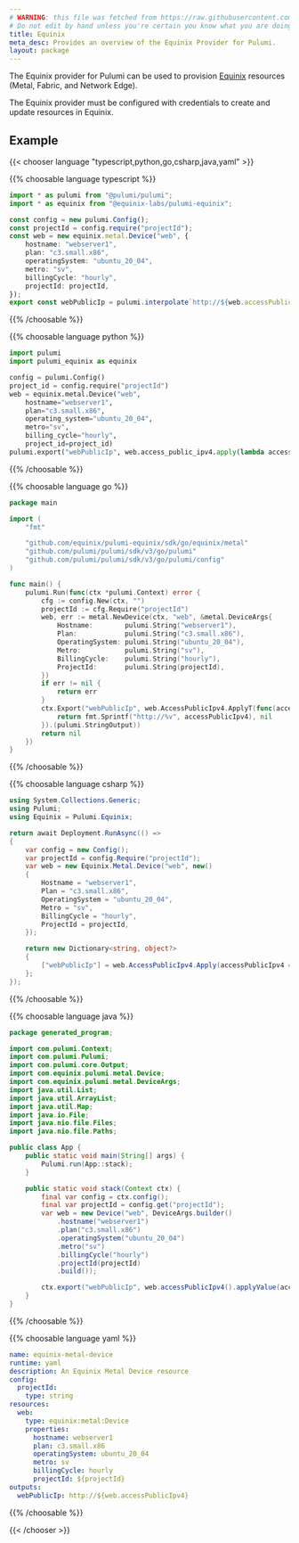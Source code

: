 ```yaml
---
# WARNING: this file was fetched from https://raw.githubusercontent.com/equinix/pulumi-equinix/v0.22.0/docs/_index.md
# Do not edit by hand unless you're certain you know what you are doing!
title: Equinix
meta_desc: Provides an overview of the Equinix Provider for Pulumi.
layout: package
---
```


The Equinix provider for Pulumi can be used to provision [Equinix](https://deploy.Equinix.com) resources (Metal, Fabric, and Network Edge).

The Equinix provider must be configured with credentials to create and update resources in Equinix.

## Example

{{< chooser language "typescript,python,go,csharp,java,yaml" >}}

{{% choosable language typescript %}}

```typescript
import * as pulumi from "@pulumi/pulumi";
import * as equinix from "@equinix-labs/pulumi-equinix";

const config = new pulumi.Config();
const projectId = config.require("projectId");
const web = new equinix.metal.Device("web", {
    hostname: "webserver1",
    plan: "c3.small.x86",
    operatingSystem: "ubuntu_20_04",
    metro: "sv",
    billingCycle: "hourly",
    projectId: projectId,
});
export const webPublicIp = pulumi.interpolate`http://${web.accessPublicIpv4}`;
```
{{% /choosable %}}

{{% choosable language python %}}

```python
import pulumi
import pulumi_equinix as equinix

config = pulumi.Config()
project_id = config.require("projectId")
web = equinix.metal.Device("web",
    hostname="webserver1",
    plan="c3.small.x86",
    operating_system="ubuntu_20_04",
    metro="sv",
    billing_cycle="hourly",
    project_id=project_id)
pulumi.export("webPublicIp", web.access_public_ipv4.apply(lambda access_public_ipv4: f"http://{access_public_ipv4}"))
```
{{% /choosable %}}

{{% choosable language go %}}
```go
package main

import (
	"fmt"

	"github.com/equinix/pulumi-equinix/sdk/go/equinix/metal"
	"github.com/pulumi/pulumi/sdk/v3/go/pulumi"
	"github.com/pulumi/pulumi/sdk/v3/go/pulumi/config"
)

func main() {
	pulumi.Run(func(ctx *pulumi.Context) error {
		cfg := config.New(ctx, "")
		projectId := cfg.Require("projectId")
		web, err := metal.NewDevice(ctx, "web", &metal.DeviceArgs{
			Hostname:        pulumi.String("webserver1"),
			Plan:            pulumi.String("c3.small.x86"),
			OperatingSystem: pulumi.String("ubuntu_20_04"),
			Metro:           pulumi.String("sv"),
			BillingCycle:    pulumi.String("hourly"),
			ProjectId:       pulumi.String(projectId),
		})
		if err != nil {
			return err
		}
		ctx.Export("webPublicIp", web.AccessPublicIpv4.ApplyT(func(accessPublicIpv4 string) (string, error) {
			return fmt.Sprintf("http://%v", accessPublicIpv4), nil
		}).(pulumi.StringOutput))
		return nil
	})
}
```
{{% /choosable %}}

{{% choosable language csharp %}}
```csharp
using System.Collections.Generic;
using Pulumi;
using Equinix = Pulumi.Equinix;

return await Deployment.RunAsync(() => 
{
    var config = new Config();
    var projectId = config.Require("projectId");
    var web = new Equinix.Metal.Device("web", new()
    {
        Hostname = "webserver1",
        Plan = "c3.small.x86",
        OperatingSystem = "ubuntu_20_04",
        Metro = "sv",
        BillingCycle = "hourly",
        ProjectId = projectId,
    });

    return new Dictionary<string, object?>
    {
        ["webPublicIp"] = web.AccessPublicIpv4.Apply(accessPublicIpv4 => $"http://{accessPublicIpv4}"),
    };
});
```
{{% /choosable %}}

{{% choosable language java %}}
```java
package generated_program;

import com.pulumi.Context;
import com.pulumi.Pulumi;
import com.pulumi.core.Output;
import com.equinix.pulumi.metal.Device;
import com.equinix.pulumi.metal.DeviceArgs;
import java.util.List;
import java.util.ArrayList;
import java.util.Map;
import java.io.File;
import java.nio.file.Files;
import java.nio.file.Paths;

public class App {
    public static void main(String[] args) {
        Pulumi.run(App::stack);
    }

    public static void stack(Context ctx) {
        final var config = ctx.config();
        final var projectId = config.get("projectId");
        var web = new Device("web", DeviceArgs.builder()        
            .hostname("webserver1")
            .plan("c3.small.x86")
            .operatingSystem("ubuntu_20_04")
            .metro("sv")
            .billingCycle("hourly")
            .projectId(projectId)
            .build());

        ctx.export("webPublicIp", web.accessPublicIpv4().applyValue(accessPublicIpv4 -> String.format("http://%s", accessPublicIpv4)));
    }
}
```
{{% /choosable %}}

{{% choosable language yaml %}}
```yaml
name: equinix-metal-device
runtime: yaml
description: An Equinix Metal Device resource
config:
  projectId:
    type: string
resources:
  web:
    type: equinix:metal:Device
    properties:
      hostname: webserver1
      plan: c3.small.x86
      operatingSystem: ubuntu_20_04
      metro: sv
      billingCycle: hourly
      projectId: ${projectId}
outputs:
  webPublicIp: http://${web.accessPublicIpv4}
```
{{% /choosable %}}

{{< /chooser >}}
